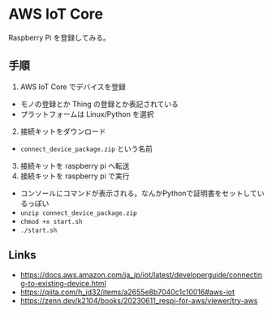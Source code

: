 # AWS IoT Core

Raspberry Pi を登録してみる。

## 手順

1. AWS IoT Core でデバイスを登録
  - モノの登録とか Thing の登録とか表記されている
  - プラットフォームは Linux/Python を選択
2. 接続キットをダウンロード
  - `connect_device_package.zip` という名前
3. 接続キットを raspberry pi へ転送
4. 接続キットを raspberry pi で実行
  - コンソールにコマンドが表示される。なんかPythonで証明書をセットしているっぽい
  - `unzip connect_device_package.zip`
  - `chmod +x start.sh`
  - `./start.sh`


## Links
- https://docs.aws.amazon.com/ja_jp/iot/latest/developerguide/connecting-to-existing-device.html
- https://qiita.com/h_id32/items/a2655e8b7040c1c10016#aws-iot
- https://zenn.dev/k2104/books/20230611_respi-for-aws/viewer/try-aws
